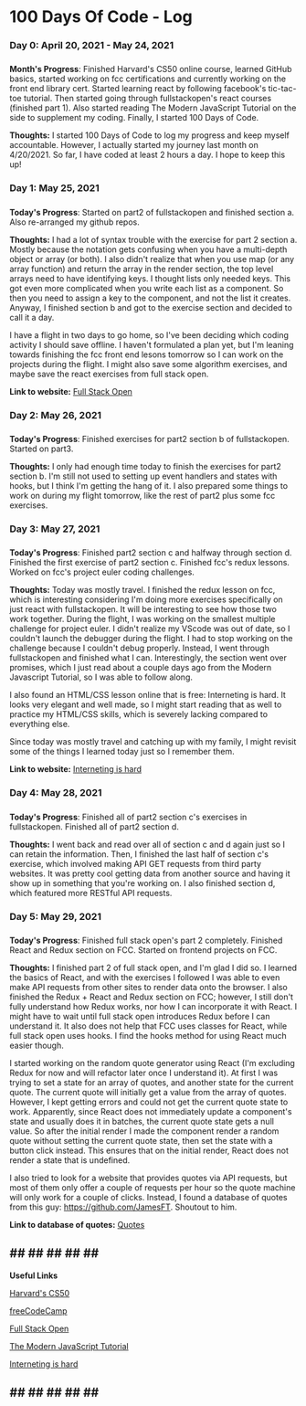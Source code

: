 # 100 Days Of Code - Log

### Day 0: April 20, 2021 - May 24, 2021
#####

**Month's Progress**: Finished Harvard's CS50 online course, learned GitHub basics, started working on fcc certifications and currently working on the front end library cert. Started learning react by following facebook's tic-tac-toe tutorial. Then started going through fullstackopen's react courses (finished part 1). Also started reading The Modern JavaScript Tutorial on the side to supplement my coding. Finally, I started 100 Days of Code.

**Thoughts:** I started 100 Days of Code to log my progress and keep myself accountable. However, I actually started my journey last month on 4/20/2021. So far, I have coded at least 2 hours a day. I hope to keep this up!

### Day 1: May 25, 2021 
#####

**Today's Progress**: Started on part2 of fullstackopen and finished section a. Also re-arranged my github repos.

**Thoughts:** I had a lot of syntax trouble with the exercise for part 2 section a. Mostly because the notation gets confusing when you have a multi-depth object or array (or both). I also didn't realize that when you use map (or any array function) and return the array in the render section, the top level arrays need to have identifying keys. I thought lists only needed keys. This got even more complicated when you write each list as a component. So then you need to assign a key to the component, and not the list it creates. Anyway, I finished section b and got to the exercise section and decided to call it a day. 

I have a flight in two days to go home, so I've been deciding which coding activity I should save offline. I haven't formulated a plan yet, but I'm leaning towards finishing the fcc front end lesons tomorrow so I can work on the projects during the flight. I might also save some algorithm exercises, and maybe save the react exercises from full stack open.

**Link to website:** [Full Stack Open](https://fullstackopen.com/en/)

### Day 2: May 26, 2021 
#####

**Today's Progress**: Finished exercises for part2 section b of fullstackopen. Started on part3.

**Thoughts:** I only had enough time today to finish the exercises for part2 section b. I'm still not used to setting up event handlers and states with hooks, but I think I'm getting the hang of it. I also prepared some things to work on during my flight tomorrow, like the rest of part2 plus some fcc exercises.

### Day 3: May 27, 2021 
#####

**Today's Progress**: Finished part2 section c and halfway through section d. Finished the first exercise of part2 section c. Finished fcc's redux lessons. Worked on fcc's project euler coding challenges.

**Thoughts:** Today was mostly travel. I finished the redux lesson on fcc, which is interesting considering I'm doing more exercises specifically on just react with fullstackopen. It will be interesting to see how those two work together. During the flight, I was working on the smallest multiple challenge for project euler. I didn't realize my VScode was out of date, so I couldn't launch the debugger during the flight. I had to stop working on the challenge because I couldn't debug properly. Instead, I went through fullstackopen and finished what I can. Interestingly, the section went over promises, which I just read about a couple days ago from the Modern Javascript Tutorial, so I was able to follow along.

I also found an HTML/CSS lesson online that is free: Interneting is hard. It looks very elegant and well made, so I might start reading that as well to practice my HTML/CSS skills, which is severely lacking compared to everything else.

Since today was mostly travel and catching up with my family, I might revisit some of the things I learned today just so I remember them.

**Link to website:** [Interneting is hard](https://www.internetingishard.com/)

### Day 4: May 28, 2021 
#####

**Today's Progress**: Finished all of part2 section c's exercises in fullstackopen. Finished all of part2 section d.

**Thoughts:** I went back and read over all of section c and d again just so I can retain the information. Then, I finished the last half of section c's exercise, which involved making API GET requests from third party websites. It was pretty cool getting data from another source and having it show up in something that you're working on. I also finished section d, which featured more RESTful API requests.

### Day 5: May 29, 2021 
#####

**Today's Progress**: Finished full stack open's part 2 completely. Finished React and Redux section on FCC. Started on frontend projects on FCC.

**Thoughts:** I finished part 2 of full stack open, and I'm glad I did so. I learned the basics of React, and with the exercises I followed I was able to even make API requests from other sites to render data onto the browser. I also finished the Redux + React and Redux section on FCC; however, I still don't fully understand how Redux works, nor how I can incorporate it with React. I might have to wait until full stack open introduces Redux before I can understand it. It also does not help that FCC uses classes for React, while full stack open uses hooks. I find the hooks method for using React much easier though.

I started working on the random quote generator using React (I'm excluding Redux for now and will refactor later once I understand it). At first I was trying to set a state for an array of quotes, and another state for the current quote. The current quote will initially get a value from the array of quotes. However, I kept getting errors and could not get the current quote state to work. Apparently, since React does not immediately update a component's state and usually does it in batches, the current quote state gets a null value. So after the initial render I made the component render a random quote without setting the current quote state, then set the state with a button click instead. This ensures that on the initial render, React does not render a state that is undefined.

I also tried to look for a website that provides quotes via API requests, but most of them only offer a couple of requests per hour so the quote machine will only work for a couple of clicks. Instead, I found a database of quotes from this guy: https://github.com/JamesFT. Shoutout to him.

**Link to database of quotes:** [Quotes](https://github.com/JamesFT/Database-Quotes-JSON/blob/master/quotes.json)


##  ##  ##  ##  ##  ##  ##
**Useful Links**

[Harvard's CS50](https://cs50.harvard.edu/x/2021/)

[freeCodeCamp](https://www.freecodecamp.org/learn/)

[Full Stack Open](https://fullstackopen.com/en/)

[The Modern JavaScript Tutorial](https://javascript.info/)

[Interneting is hard](https://www.internetingishard.com/)
##  ##  ##  ##  ##  ##  ##
